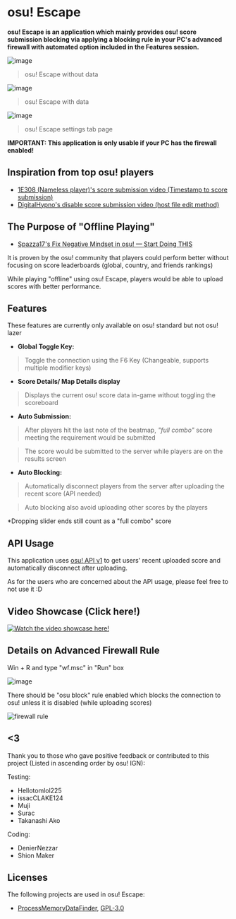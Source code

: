 # osu! Escape

 **osu! Escape is an application which mainly provides osu! score submission blocking via applying a blocking rule in your PC's advanced firewall with automated option included in the Features session.**

![image](https://user-images.githubusercontent.com/73950784/144431649-48b10f29-f2ee-4e28-a373-d7db5e070328.png)

> osu! Escape without data 

![image](https://user-images.githubusercontent.com/73950784/144431804-574c08c8-868f-4393-9362-6173a533fcb7.png)

> osu! Escape with data

![image](https://user-images.githubusercontent.com/73950784/144431910-b4650e39-5aea-45f3-93aa-c5c953d83e4c.png)

> osu! Escape settings tab page
 

 **IMPORTANT: This application is only usable if your PC has the firewall enabled!**
 
 ## Inspiration from top osu! players
 
 - [1E308 (Nameless player)'s score submission video (Timestamp to score submission)](https://www.youtube.com/watch?v=D7x7OXpUmss&t=647s&ab_channel=RoriSanbyaku) 
 - [DigitalHypno's disable score submission video (host file edit method)](https://www.youtube.com/watch?v=lusAZ1fiph8&ab_channel=DigitalHypno)
 
## The Purpose of "Offline Playing"
 
 - [Spazza17's Fix Negative Mindset in osu! — Start Doing THIS](https://www.youtube.com/watch?v=cEyVSiY9ohU&ab_channel=Spazza17)
 
 It is proven by the osu! community that players could perform better without focusing on score leaderboards (global, country, and friends rankings) 
 
 While playing "offline" using osu! Escape, players would be able to upload scores with better performance.
 
 ## Features
 
 These features are currently only available on osu! standard but not osu! lazer 
 
 - **Global Toggle Key:** 
 > Toggle the connection using the F6 Key (Changeable, supports multiple modifier keys)
 
 - **Score Details/ Map Details display** 
 > Displays the current osu! score data in-game without toggling the scoreboard
 
 - **Auto Submission:** 
 > After players hit the last note of the beatmap, *"full combo"* score meeting the requirement would be submitted 
  
 > The score would be submitted to the server while players are on the results screen
 
 - **Auto Blocking:** 
 > Automatically disconnect players from the server after uploading the recent score (API needed)
 
 > Auto blocking also avoid uploading other scores by the players
 
 *Dropping slider ends still count as a "full combo" score

## API Usage
 
 This application uses [osu! API v1](https://github.com/ppy/osu-api/wiki) to get users' recent uploaded score and automatically disconnect after uploading.
 
 As for the users who are concerned about the API usage, please feel free to not use it :D

## Video Showcase (Click here!)

[![Watch the video showcase here!](http://i3.ytimg.com/vi/N0ui0FeIaPE/hqdefault.jpg)](https://www.youtube.com/watch?v=N0ui0FeIaPE&ab_channel=Koltay)

## Details on Advanced Firewall Rule

Win + R and type "wf.msc" in "Run" box

![image](https://user-images.githubusercontent.com/73950784/145205485-2d47cb8d-14a2-44d9-b534-e79efaf6cc9b.png)

There should be "osu block" rule enabled which blocks the connection to osu! unless it is disabled (while uploading scores)

![firewall rule](https://user-images.githubusercontent.com/73950784/145205745-baa4cc17-292f-4b01-a313-8fa8abc6add0.png)


## <3
 Thank you to those who gave positive feedback or contributed to this project (Listed in ascending order by osu! IGN):
 
 Testing: 
 - Hellotomlol225
 - issacCLAKE124
 - Muji
 - Surac
 - Takanashi Ako
 
 Coding: 
 - DenierNezzar
 - Shion Maker
 
 ## Licenses
 The following projects are used in osu! Escape:
 - [ProcessMemoryDataFinder](https://github.com/Piotrekol/ProcessMemoryDataFinder), [GPL-3.0](https://github.com/Piotrekol/ProcessMemoryDataFinder/blob/master/LICENSE)
